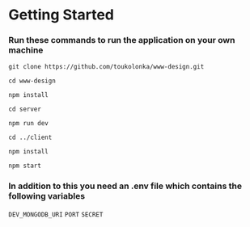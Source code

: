 # Getting Started

### Run these commands to run the application on your own machine

`git clone https://github.com/toukolonka/www-design.git`

`cd www-design`

`npm install`

`cd server`

`npm run dev`

`cd ../client`

`npm install`

`npm start`


### In addition to this you need an .env file which contains the following variables
`DEV_MONGODB_URI`
`PORT`
`SECRET`
